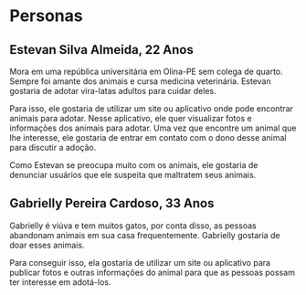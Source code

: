 # Personas

## Estevan Silva Almeida, 22 Anos

Mora em uma república universitária em Olina-PE sem colega de quarto. Sempre foi amante dos animais e cursa medicina veterinária. Estevan gostaria de adotar vira-latas adultos para cuidar deles.

Para isso, ele gostaria de utilizar um site ou aplicativo onde pode encontrar animais para adotar. Nesse aplicativo, ele quer visualizar fotos e informações dos animais para adotar. Uma vez que encontre um animal que lhe interesse, ele gostaria de entrar em contato com o dono desse animal para discutir a adoção.

Como Estevan se preocupa muito com os animais, ele gostaria de denunciar usuários que ele suspeita que maltratem seus animais.

## Gabrielly Pereira Cardoso, 33 Anos

Gabrielly é viúva e tem muitos gatos, por conta disso, as pessoas abandonam animais em sua casa frequentemente. Gabrielly gostaria de doar esses animais.

Para conseguir isso, ela gostaria de utilizar um site ou aplicativo para publicar fotos e outras informações do animal para que as pessoas possam ter interesse em adotá-los.
